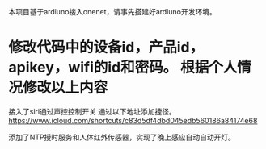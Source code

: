 ﻿本项目基于ardiuno接入onenet，请事先搭建好ardiuno开发环境。

修改代码中的设备id，产品id，apikey，wifi的id和密码。
根据个人情况修改以上内容
====================================
接入了siri通过声控控制开关
通过以下地址添加捷径。
https://www.icloud.com/shortcuts/c83d5df4dbd045edb560186a84174e68

添加了NTP授时服务和人体红外传感器，实现了晚上感应自动自动开灯。


